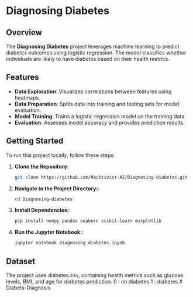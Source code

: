 # Diagnosing Diabetes

## Overview

The **Diagnosing Diabetes** project leverages machine learning to predict diabetes outcomes using logistic regression. The model classifies whether individuals are likely to have diabetes based on their health metrics.

## Features

- **Data Exploration**: Visualizes correlations between features using heatmaps.
- **Data Preparation**: Splits data into training and testing sets for model evaluation.
- **Model Training**: Trains a logistic regression model on the training data.
- **Evaluation**: Assesses model accuracy and provides prediction results.

## Getting Started

To run this project locally, follow these steps:

1. **Clone the Repository**:
   ```bash
   git clone https://github.com/Hacktivist-AI/Diagnosing-diabetes.git
2. **Navigate to the Project Directory:**:
   ```bash
   cd Diagnosing-diabetes
3. **Install Dependencies:**:
   ```bash
   pip install numpy pandas seaborn scikit-learn matplotlib
4. **Run the Jupyter Notebook:**:
   ```bash
   jupyter notebook diagnosing_diabetes.ipynb

## Dataset
The project uses diabetes.csv, containing health metrics such as glucose levels, BMI, and age for diabetes prediction.
0 : no diabetes 
1 : diabetes 
#   D i a b e t s - D i a g n o s i s 
 
 
